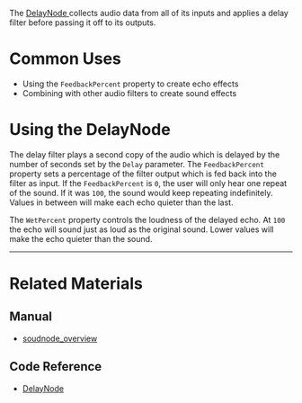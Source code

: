 The [ DelayNode ](https://github.com/PlasmaEngine/PlasmaDocs/blob/master/code_reference/class_reference/delaynode.markdown) collects audio data from all of its inputs and applies a delay filter before passing it off to its outputs. 

 # Common Uses

- Using the `FeedbackPercent` property to create echo effects
- Combining with other audio filters to create sound effects

 # Using the DelayNode

The delay filter plays a second copy of the audio which is delayed by the number of seconds set by the `Delay` parameter. The `FeedbackPercent` property sets a percentage of the filter output which is fed back into the filter as input. If the `FeedbackPercent` is `0`, the user will only hear one repeat of the sound. If it was `100`, the sound would keep repeating indefinitely. Values in between will make each echo quieter than the last.

The `WetPercent` property controls the loudness of the delayed echo. At `100` the echo will sound just as loud as the original sound. Lower values will make the echo quieter than the sound.

---
 # Related Materials
 ## Manual
- [soudnode_overview](https://plasmaengine.github.io/PlasmaDocs/Manual/plasmamanual/audio/soundnode/soudnode_overview.markdown)

 ## Code Reference
- [ DelayNode ](https://github.com/PlasmaEngine/PlasmaDocs/blob/master/code_reference/class_reference/delaynode.markdown) 

 